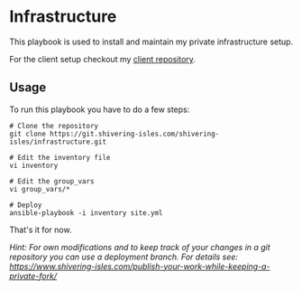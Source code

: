 # Infrastructure
This playbook is used to install and maintain my private infrastructure setup.

For the client setup checkout my [client repository](https://git.shivering-isles.com/ansible-client/fedora).

Usage
---

To run this playbook you have to do a few steps:

```console
# Clone the repository
git clone https://git.shivering-isles.com/shivering-isles/infrastructure.git

# Edit the inventory file
vi inventory

# Edit the group_vars
vi group_vars/*

# Deploy
ansible-playbook -i inventory site.yml
```

That's it for now.

*Hint: For own modifications and to keep track of your changes in a git repository you can use a deployment branch. For details see: https://www.shivering-isles.com/publish-your-work-while-keeping-a-private-fork/*
